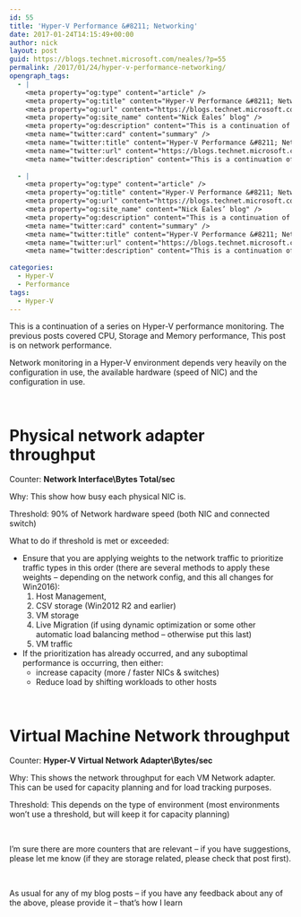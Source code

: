 ```yaml
---
id: 55
title: 'Hyper-V Performance &#8211; Networking'
date: 2017-01-24T14:15:49+00:00
author: nick
layout: post
guid: https://blogs.technet.microsoft.com/neales/?p=55
permalink: /2017/01/24/hyper-v-performance-networking/
opengraph_tags:
  - |
    <meta property="og:type" content="article" />
    <meta property="og:title" content="Hyper-V Performance &#8211; Networking" />
    <meta property="og:url" content="https://blogs.technet.microsoft.com/neales/?p=55" />
    <meta property="og:site_name" content="Nick Eales’ blog" />
    <meta property="og:description" content="This is a continuation of a series on Hyper-V performance monitoring. The previous posts covered CPU, Storage and Memory performance, This post is on network performance. Network monitoring in a Hyper-V environment depends very heavily on the configuration in use, the available hardware (speed of NIC) and the configuration in use. &nbsp; Physical network adapter..." />
    <meta name="twitter:card" content="summary" />
    <meta name="twitter:title" content="Hyper-V Performance &#8211; Networking" />
    <meta name="twitter:url" content="https://blogs.technet.microsoft.com/neales/?p=55" />
    <meta name="twitter:description" content="This is a continuation of a series on Hyper-V performance monitoring. The previous posts covered CPU, Storage and Memory performance, This post is on network performance. Network monitoring in a Hyper-V environment depends very heavily on the configuration in use, the available hardware (speed of NIC) and the configuration in use. &nbsp; Physical network adapter..." />
    
  - |
    <meta property="og:type" content="article" />
    <meta property="og:title" content="Hyper-V Performance &#8211; Networking" />
    <meta property="og:url" content="https://blogs.technet.microsoft.com/neales/?p=55" />
    <meta property="og:site_name" content="Nick Eales’ blog" />
    <meta property="og:description" content="This is a continuation of a series on Hyper-V performance monitoring. The previous posts covered CPU, Storage and Memory performance, This post is on network performance. Network monitoring in a Hyper-V environment depends very heavily on the configuration in use, the available hardware (speed of NIC) and the configuration in use. &nbsp; Physical network adapter..." />
    <meta name="twitter:card" content="summary" />
    <meta name="twitter:title" content="Hyper-V Performance &#8211; Networking" />
    <meta name="twitter:url" content="https://blogs.technet.microsoft.com/neales/?p=55" />
    <meta name="twitter:description" content="This is a continuation of a series on Hyper-V performance monitoring. The previous posts covered CPU, Storage and Memory performance, This post is on network performance. Network monitoring in a Hyper-V environment depends very heavily on the configuration in use, the available hardware (speed of NIC) and the configuration in use. &nbsp; Physical network adapter..." />
    
categories:
  - Hyper-V
  - Performance
tags:
  - Hyper-V
---
```

This is a continuation of a series on Hyper-V performance monitoring. The previous posts covered CPU, Storage and Memory performance, This post is on network performance.

Network monitoring in a Hyper-V environment depends very heavily on the configuration in use, the available hardware (speed of NIC) and the configuration in use.

&nbsp;

# Physical network adapter throughput

Counter: **Network Interface\Bytes Total/sec**

Why: This show how busy each physical NIC is.

Threshold: 90% of Network hardware speed (both NIC and connected switch)

What to do if threshold is met or exceeded:

  * Ensure that you are applying weights to the network traffic to prioritize traffic types in this order (there are several methods to apply these weights &#8211; depending on the network config, and this all changes for Win2016): 
      1. Host Management,
      2. CSV storage (Win2012 R2 and earlier)
      3. VM storage
      4. Live Migration (if using dynamic optimization or some other automatic load balancing method &#8211; otherwise put this last)
      5. VM traffic
  * If the prioritization has already occurred, and any suboptimal performance is occurring, then either: 
      * increase capacity (more / faster NICs & switches)
      * Reduce load by shifting workloads to other hosts

&nbsp;

# Virtual Machine Network throughput

Counter: **Hyper-V Virtual Network Adapter\Bytes/sec**

Why: This shows the network throughput for each VM Network adapter. This can be used for capacity planning and for load tracking purposes.

Threshold: This depends on the type of environment (most environments won&#8217;t use a threshold, but will keep it for capacity planning)

&nbsp;

I&#8217;m sure there are more counters that are relevant &#8211; if you have suggestions, please let me know (if they are storage related, please check that post first).

&nbsp;

As usual for any of my blog posts – if you have any feedback about any of the above, please provide it – that’s how I learn